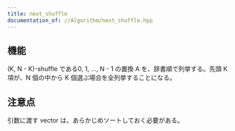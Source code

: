 ```yaml
---
title: next_shuffle
documentation_of: //Algorithm/next_shuffle.hpp
---
```


## 機能

(K, N - K)-shuffle である0, 1, ..., N - 1 の置換 A を、辞書順で列挙する。先頭 K 項が、N 個の中から K 個選ぶ場合を全列挙することになる。

## 注意点
引数に渡す vector は、あらかじめソートしておく必要がある。